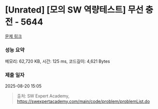 # [Unrated] [모의 SW 역량테스트] 무선 충전 - 5644 

[문제 링크](https://swexpertacademy.com/main/code/problem/problemDetail.do?contestProbId=AWXRDL1aeugDFAUo) 

### 성능 요약

메모리: 62,720 KB, 시간: 125 ms, 코드길이: 4,621 Bytes

### 제출 일자

2025-08-20 15:05



> 출처: SW Expert Academy, https://swexpertacademy.com/main/code/problem/problemList.do